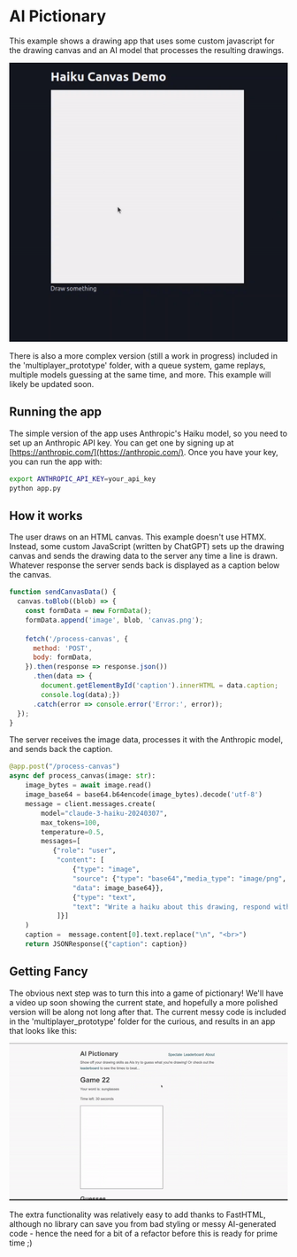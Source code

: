 # AI Pictionary

This example shows a drawing app that uses some custom javascript for the drawing canvas and an AI model that processes the resulting drawings.

![In Action](haiku.gif)

There is also a more complex version (still a work in progress) included in the 'multiplayer_prototype' folder, with a queue system, game replays, multiple models guessing at the same time, and more. This example will likely be updated soon.

## Running the app

The simple version of the app uses Anthropic's Haiku model, so you need to set up an Anthropic API key. You can get one by signing up at [https://anthropic.com/](https://anthropic.com/). Once you have your key, you can run the app with:

```bash
export ANTHROPIC_API_KEY=your_api_key
python app.py
```

## How it works

The user draws on an HTML canvas. This example doesn't use HTMX. Instead, some custom JavaScript (written by ChatGPT) sets up the drawing canvas and sends the drawing data to the server any time a line is drawn. Whatever response the server sends back is displayed as a caption below the canvas.

```javascript
function sendCanvasData() {
  canvas.toBlob((blob) => {
    const formData = new FormData();
    formData.append('image', blob, 'canvas.png');

    fetch('/process-canvas', {
      method: 'POST',
      body: formData,
    }).then(response => response.json())
      .then(data => {
        document.getElementById('caption').innerHTML = data.caption;
        console.log(data);})
      .catch(error => console.error('Error:', error));
  });
}
```

The server receives the image data, processes it with the Anthropic model, and sends back the caption.

```python
@app.post("/process-canvas")
async def process_canvas(image: str):
    image_bytes = await image.read()
    image_base64 = base64.b64encode(image_bytes).decode('utf-8')
    message = client.messages.create(
        model="claude-3-haiku-20240307",
        max_tokens=100,
        temperature=0.5,
        messages=[
           {"role": "user",
            "content": [
                {"type": "image",
                "source": {"type": "base64","media_type": "image/png",
                "data": image_base64}},
                {"type": "text",
                "text": "Write a haiku about this drawing, respond with only that."}
            ]}]
    )
    caption =  message.content[0].text.replace("\n", "<br>")
    return JSONResponse({"caption": caption})
```

## Getting Fancy

The obvious next step was to turn this into a game of pictionary! We'll have a video up soon showing the current state, and hopefully a more polished version will be along not long after that. The current messy code is included in the 'multiplayer_prototype' folder for the curious, and results in an app that looks like this:

![In Action](in_action.gif)

The extra functionality was relatively easy to add thanks to FastHTML, although no library can save you from bad styling or messy AI-generated code - hence the need for a bit of a refactor before this is ready for prime time ;)